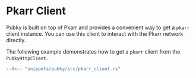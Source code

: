 # Pkarr Client

Pubky is built on top of Pkarr and provides a convenient way to get a `pkarr` client instance. You can use this client to interact with the Pkarr network directly.

The following example demonstrates how to get a `pkarr` client from the `PubkyHttpClient`.

```rust
--8<-- "snippets/pubky/src/pkarr_client.rs"
```